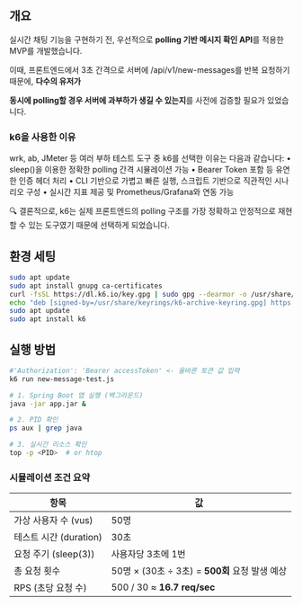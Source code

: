 ## 개요

실시간 채팅 기능을 구현하기 전, 우선적으로 **polling 기반 메시지 확인 API**를 적용한 MVP를 개발했습니다.

이때, 프론트엔드에서 3초 간격으로 서버에 /api/v1/new-messages를 반복 요청하기 때문에, **다수의 유저가** 

**동시에 polling할 경우 서버에 과부하가 생길 수 있는지**를 사전에 검증할 필요가 있었습니다.

### k6을 사용한 이유 
wrk, ab, JMeter 등 여러 부하 테스트 도구 중 k6를 선택한 이유는 다음과 같습니다:
	•	sleep()을 이용한 정확한 polling 간격 시뮬레이션 가능
	•	Bearer Token 포함 등 유연한 인증 헤더 처리
	•	CLI 기반으로 가볍고 빠른 실행, 스크립트 기반으로 직관적인 시나리오 구성
	•	실시간 지표 제공 및 Prometheus/Grafana와 연동 가능

🔍 결론적으로, k6는 실제 프론트엔드의 polling 구조를 가장 정확하고 안정적으로 재현할 수 있는 도구였기 때문에 선택하게 되었습니다.


## 환경 세팅
```bash
sudo apt update
sudo apt install gnupg ca-certificates
curl -fsSL https://dl.k6.io/key.gpg | sudo gpg --dearmor -o /usr/share/keyrings/k6-archive-keyring.gpg
echo "deb [signed-by=/usr/share/keyrings/k6-archive-keyring.gpg] https://dl.k6.io/deb stable main" | sudo tee /etc/apt/sources.list.d/k6.list
sudo apt update
sudo apt install k6
```
## 실행 방법
```bash
#'Authorization': 'Bearer accessToken' <- 올바른 토큰 값 입력
k6 run new-message-test.js
```

```bash
# 1. Spring Boot 앱 실행 (백그라운드)
java -jar app.jar &

# 2. PID 확인
ps aux | grep java

# 3. 실시간 리소스 확인
top -p <PID>  # or htop
```

### 시뮬레이션 조건 요약

| **항목** | **값** |
| --- | --- |
| 가상 사용자 수 (vus) | 50명 |
| 테스트 시간 (duration) | 30초 |
| 요청 주기 (sleep(3)) | 사용자당 3초에 1번 |
| 총 요청 횟수 | 50명 × (30초 ÷ 3초) = **500회** 요청 발생 예상 |
| RPS (초당 요청 수) | 500 / 30 ≈ **16.7 req/sec** |